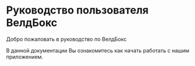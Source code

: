 # Руководство пользователя ВелдБокс

Добро пожаловать в руководство по ВелдБокс

В данной документации Вы ознакомитесь как начать работать с нашим приложением.

